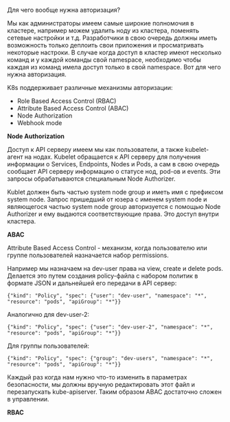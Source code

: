 Для чего вообще нужна авторизация?

Мы как администраторы имеем самые широкие полномочия в кластере, например можем удалить ноду из кластера, поменять сетевые настройки и т.д. Разработчики в свою очередь должны иметь возможность только деплоить свои приложения и просматривать некоторые настроки. В случае когда доступ в кластер имеют несколько команд и у каждой команды свой namespace, необходимо чтобы каждая из команд имела доступ только в свой namespace. Вот для чего нужна авторизация.

K8s поддерживает различные механизмы авторизации:
- Role Based Access Control (RBAC)
- Attribute Based Access Control (ABAC)
- Node Authorization
- Webhook mode

**Node Authorization**

Доступ к API серверу имеем мы как пользователи, а также kubelet-агент на нодах. Kubelet обращается к API серверу для получения информации о Services, Endpoints, Nodes и Pods, а сам в свою очередь сообщает API серверу информацию о статусе нод, pod-ов и events. Эти запросы обрабатываются специальным Node Authorizer.

Kublet должен быть частью system node group и иметь имя с префиксом system node. Запрос пришедший от юзера с именем system node и являющегося частью system node group авторизуется с помощью Node Authorizer и ему выдаются соответствующие права. Это доступ внутри кластера.

**ABAC**

Attribute Based Access Control - механизм, когда пользователю или группе пользователей назначается набор permissions.

Например мы назначаем на dev-user права на view, create и delete pods. Делается это путем создания policy-файла с набором политик в формате JSON и дальнейшей его передачи в API сервер:

`{"kind": "Policy", "spec": {"user": "dev-user", "namespace": "*", "resource": "pods", "apiGroup": "*"}}`

Аналогично для dev-user-2:

`{"kind": "Policy", "spec": {"user": "dev-user-2", "namespace": "*", "resource": "pods", "apiGroup": "*"}}`

Для группы пользователей:

`{"kind": "Policy", "spec": {"group": "dev-users", "namespace": "*", "resource": "pods", "apiGroup": "*"}}`

Каждый раз когда нам нужно что-то изменить в параметрах безопасности, мы должны вручную редактировать этот файл и перезапускать kube-apiserver. Таким образом ABAC достаточно сложен в управлении.

**RBAC**

